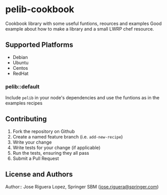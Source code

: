 # pelib-cookbook

Cookbook library with some useful funtions, reources and examples
Good example about how to make a library and a small LWRP chef resource. 

## Supported Platforms

 * Debian
 * Ubuntu
 * Centos
 * RedHat

### pelib::default

Include `pelib` in your node's dependencies and use the funtions as
in the examples recipes

## Contributing

1. Fork the repository on Github
2. Create a named feature branch (i.e. `add-new-recipe`)
3. Write your change
4. Write tests for your change (if applicable)
5. Run the tests, ensuring they all pass
6. Submit a Pull Request

## License and Authors

Author:: Jose Riguera Lopez, Springer SBM (<jose.riguera@springer.com>)
